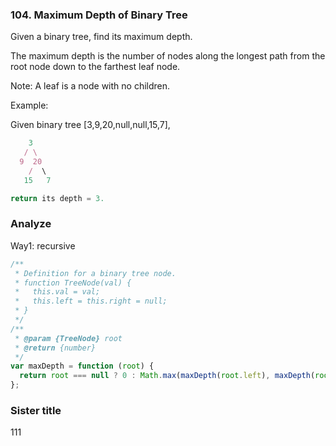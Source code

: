 <!--
abbrlink: ekcu4t6i
-->

### 104. Maximum Depth of Binary Tree

Given a binary tree, find its maximum depth.

The maximum depth is the number of nodes along the longest path from the root node down to the farthest leaf node.

Note: A leaf is a node with no children.

Example:

Given binary tree [3,9,20,null,null,15,7],

```js
    3
   / \
  9  20
    /  \
   15   7

return its depth = 3.
```

### Analyze

Way1: recursive

```js
/**
 * Definition for a binary tree node.
 * function TreeNode(val) {
 *   this.val = val;
 *   this.left = this.right = null;
 * }
 */
/**
 * @param {TreeNode} root
 * @return {number}
 */
var maxDepth = function (root) {
  return root === null ? 0 : Math.max(maxDepth(root.left), maxDepth(root.right)) + 1
};
```

### Sister title

111